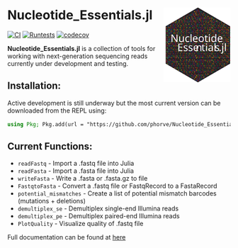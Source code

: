 # <img src="assets/nucleotide_essentials_logo.svg" width="30%" align="right" /> Nucleotide_Essentials.jl

[![CI](https://github.com/phorve/Nucleotide_Essentials.jl/actions/workflows/CI.yml/badge.svg)](https://github.com/phorve/Nucleotide_Essentials.jl/actions/workflows/CI.yml)
[![Runtests](https://github.com/phorve/Nucleotide_Essentials.jl/actions/workflows/Runtests.yml/badge.svg)](https://github.com/phorve/Nucleotide_Essentials.jl/actions/workflows/Runtests.yml)
[![codecov](https://codecov.io/gh/phorve/Nucleotide_Essentials.jl/branch/main/graph/badge.svg?token=ET2C1TKZGP)](https://codecov.io/gh/phorve/Nucleotide_Essentials.jl)

**Nucleotide_Essentials.jl** is a collection of tools for working with next-generation sequencing reads currently under development and testing.

## Installation:

Active development is still underway but the most current version can be downloaded from the REPL using: 
```julia 
using Pkg; Pkg.add(url = "https://github.com/phorve/Nucleotide_Essentials.jl")
```
## Current Functions: 
* `readFastq` - Import a .fastq file into Julia
* `readFasta` - Import a .fasta file into Julia
* `writeFasta` - Write a .fasta or .fasta.gz to file
* `FastqtoFasta` - Convert a .fastq file or FastqRecord to a FastaRecord
* `potential_mismatches` - Create a list of potential mismatch barcodes (mutations + deletions)
* `demultiplex_se` - Demultiplex single-end Illumina reads
* `demultiplex_pe` - Demultiplex paired-end Illumina reads
* `PlotQuality` - Visualize quality of .fastq file

Full documentation can be found at [here](https://www.patrickfhorve.com/Nucleotide_Essentials.jl/v0.1/)